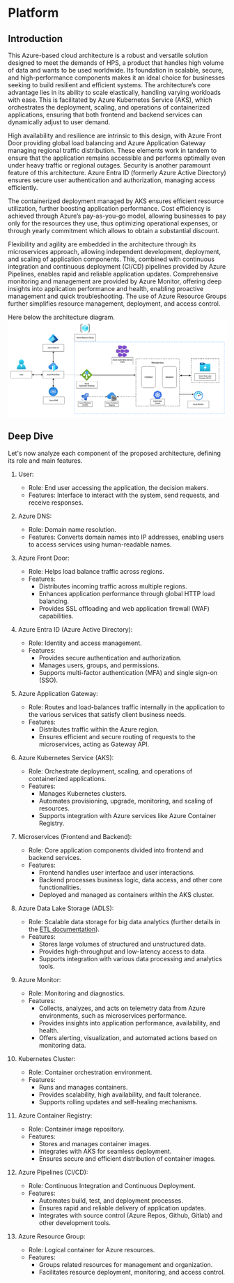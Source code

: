 # Platform
## Introduction
This Azure-based cloud architecture is a robust and versatile solution designed to meet the demands of HPS, a product that handles high volume of data and wants to be used worldwide. Its foundation in scalable, secure, and high-performance components makes it an ideal choice for businesses seeking to build resilient and efficient systems. The architecture’s core advantage lies in its ability to scale elastically, handling varying workloads with ease. This is facilitated by Azure Kubernetes Service (AKS), which orchestrates the deployment, scaling, and operations of containerized applications, ensuring that both frontend and backend services can dynamically adjust to user demand.

High availability and resilience are intrinsic to this design, with Azure Front Door providing global load balancing and Azure Application Gateway managing regional traffic distribution. These elements work in tandem to ensure that the application remains accessible and performs optimally even under heavy traffic or regional outages. Security is another paramount feature of this architecture. Azure Entra ID (formerly Azure Active Directory) ensures secure user authentication and authorization, managing access efficiently.

The containerized deployment managed by AKS ensures efficient resource utilization, further boosting application performance. Cost efficiency is achieved through Azure’s pay-as-you-go model, allowing businesses to pay only for the resources they use, thus optimizing operational expenses, or through yearly commitment which allows to obtain a substantial discount.

Flexibility and agility are embedded in the architecture through its microservices approach, allowing independent development, deployment, and scaling of application components. This, combined with continuous integration and continuous deployment (CI/CD) pipelines provided by Azure Pipelines, enables rapid and reliable application updates. Comprehensive monitoring and management are provided by Azure Monitor, offering deep insights into application performance and health, enabling proactive management and quick troubleshooting. The use of Azure Resource Groups further simplifies resource management, deployment, and access control.

Here below the architecture diagram.
![alt text](assets/azure.png "Azure Architecture")

## Deep Dive
Let's now analyze each component of the proposed architecture, defining its role and main features.

1.	User:
    - Role: End user accessing the application, the decision makers.
    - Features: Interface to interact with the system, send requests, and receive responses.

2.	Azure DNS:
    - Role: Domain name resolution.
    - Features: Converts domain names into IP addresses, enabling users to access services using human-readable names.

3.	Azure Front Door:
    - Role: Helps load balance traffic across regions.
    - Features:
        - Distributes incoming traffic across multiple regions.
        - Enhances application performance through global HTTP load balancing.
        - Provides SSL offloading and web application firewall (WAF) capabilities.

4.	Azure Entra ID (Azure Active Directory):
    - Role: Identity and access management.
    - Features:
        - Provides secure authentication and authorization.
        - Manages users, groups, and permissions.
        - Supports multi-factor authentication (MFA) and single sign-on (SSO).

5.	Azure Application Gateway:
    - Role: Routes and load-balances traffic internally in the application to the various services that satisfy client business needs.
    - Features:
        - Distributes traffic within the Azure region.
        - Ensures efficient and secure routing of requests to the microservices, acting as Gateway API.

6.	Azure Kubernetes Service (AKS):
    - Role: Orchestrate deployment, scaling, and operations of containerized applications.
    - Features:
        - Manages Kubernetes clusters.
        - Automates provisioning, upgrade, monitoring, and scaling of resources.
        - Supports integration with Azure services like Azure Container Registry.

7.	Microservices (Frontend and Backend):
    - Role: Core application components divided into frontend and backend services.
    - Features:
        - Frontend handles user interface and user interactions.
        - Backend processes business logic, data access, and other core functionalities.
        - Deployed and managed as containers within the AKS cluster.

8.	Azure Data Lake Storage (ADLS):
    - Role: Scalable data storage for big data analytics (further details in the [ETL documentation](etl)).
    - Features:
        - Stores large volumes of structured and unstructured data.
        - Provides high-throughput and low-latency access to data.
        - Supports integration with various data processing and analytics tools.

9.	Azure Monitor:
    - Role: Monitoring and diagnostics.
    - Features:
        - Collects, analyzes, and acts on telemetry data from Azure environments, such as microservices performance.
        - Provides insights into application performance, availability, and health.
        - Offers alerting, visualization, and automated actions based on monitoring data.

10.	Kubernetes Cluster:
    - Role: Container orchestration environment.
    - Features:
        - Runs and manages containers.
        - Provides scalability, high availability, and fault tolerance.
        - Supports rolling updates and self-healing mechanisms.

11.	Azure Container Registry:
    - Role: Container image repository.
    - Features:
        - Stores and manages container images.
        - Integrates with AKS for seamless deployment.
        - Ensures secure and efficient distribution of container images.

12.	Azure Pipelines (CI/CD):
    - Role: Continuous Integration and Continuous Deployment.
    - Features:
        - Automates build, test, and deployment processes.
        - Ensures rapid and reliable delivery of application updates.
        - Integrates with source control (Azure Repos, Github, Gitlab) and other development tools.

13.	Azure Resource Group:
    - Role: Logical container for Azure resources.
    - Features:
        - Groups related resources for management and organization.
        - Facilitates resource deployment, monitoring, and access control.
